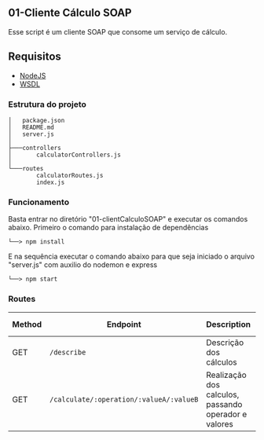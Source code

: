 ## 01-Cliente Cálculo SOAP

Esse script é um cliente SOAP que consome um serviço de cálculo.

## Requisitos

- [NodeJS](https://nodejs.org/en)
- [WSDL](http://www.dneonline.com/calculator.asmx?WSDL)

### Estrutura do projeto

```
│   package.json
│   README.md
│   server.js
│
├───controllers
│       calculatorControllers.js
│
└───routes
        calculatorRoutes.js
        index.js
```

### Funcionamento

Basta entrar no diretório "01-clientCalculoSOAP" e executar os comandos abaixo. Primeiro o comando para instalação de dependências

```
└──> npm install
```
E na sequência executar o comando abaixo para que seja iniciado o arquivo "server.js" com auxilio do nodemon e express

```
└──> npm start
```

### **Routes**

| Method | Endpoint                                    | Description                                           | Auth Required  |
|--------|---------------------------------------------|-------------------------------------------------------|----------------|
| GET    | `/describe`                                 | Descrição dos cálculos                                | ❌ No         |
| GET    | `/calculate/:operation/:valueA/:valueB`     | Realização dos calculos, passando operador e valores  | ❌ No         |
